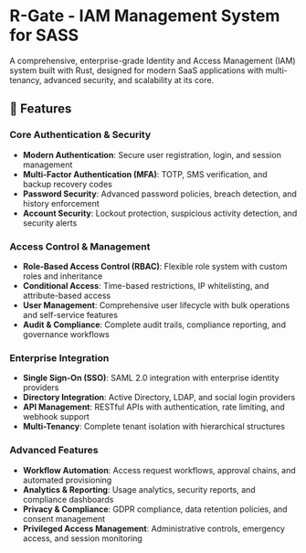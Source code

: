 # R-Gate - IAM Management System for SASS

A comprehensive, enterprise-grade Identity and Access Management (IAM) system built with Rust, designed for modern SaaS applications with multi-tenancy, advanced security, and scalability at its core.

## 🚀 Features

### Core Authentication & Security
- **Modern Authentication**: Secure user registration, login, and session management
- **Multi-Factor Authentication (MFA)**: TOTP, SMS verification, and backup recovery codes
- **Password Security**: Advanced password policies, breach detection, and history enforcement
- **Account Security**: Lockout protection, suspicious activity detection, and security alerts

### Access Control & Management
- **Role-Based Access Control (RBAC)**: Flexible role system with custom roles and inheritance
- **Conditional Access**: Time-based restrictions, IP whitelisting, and attribute-based access
- **User Management**: Comprehensive user lifecycle with bulk operations and self-service features
- **Audit & Compliance**: Complete audit trails, compliance reporting, and governance workflows

### Enterprise Integration
- **Single Sign-On (SSO)**: SAML 2.0 integration with enterprise identity providers
- **Directory Integration**: Active Directory, LDAP, and social login providers
- **API Management**: RESTful APIs with authentication, rate limiting, and webhook support
- **Multi-Tenancy**: Complete tenant isolation with hierarchical structures

### Advanced Features
- **Workflow Automation**: Access request workflows, approval chains, and automated provisioning
- **Analytics & Reporting**: Usage analytics, security reports, and compliance dashboards
- **Privacy & Compliance**: GDPR compliance, data retention policies, and consent management
- **Privileged Access Management**: Administrative controls, emergency access, and session monitoring
